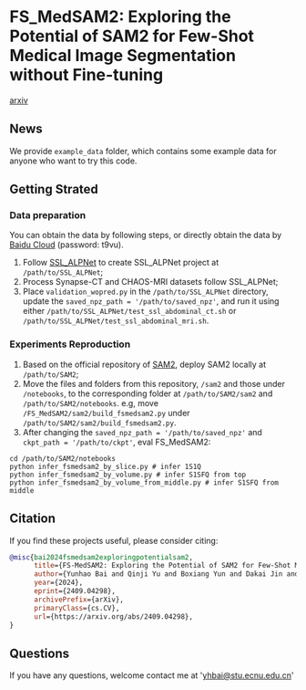 # FS_MedSAM2: Exploring the Potential of SAM2 for Few-Shot Medical Image Segmentation without Fine-tuning

[arxiv](https://arxiv.org/abs/2409.04298)

## News

We provide `example_data` folder, which contains some example data for anyone who want to try this code.


## Getting Strated

### Data preparation

You can obtain the data by following steps, or directly obtain the data by [Baidu Cloud](https://pan.baidu.com/s/1DPqK3Qps0h5ZU2EzD1kSwg?pwd=t9vu) (password: t9vu).

1. Follow [SSL_ALPNet](https://github.com/zmcheng9/GMRD) to create SSL_ALPNet project at  `/path/to/SSL_ALPNet`;
2. Process Synapse-CT and CHAOS-MRI datasets follow SSL_ALPNet;
3. Place `validation_wopred.py` in the `/path/to/SSL_ALPNet` directory, update the `saved_npz_path = '/path/to/saved_npz'`, and run it using either `/path/to/SSL_ALPNet/test_ssl_abdominal_ct.sh` or `/path/to/SSL_ALPNet/test_ssl_abdominal_mri.sh`.

### Experiments Reproduction

1. Based on the official repository of [SAM2](https://github.com/facebookresearch/segment-anything-2), deploy SAM2 locally at `/path/to/SAM2`;
2. Move the files and folders from this repository, `/sam2` and those under `/notebooks`, to the corresponding folder at `/path/to/SAM2/sam2` and `/path/to/SAM2/notebooks`. e.g, move `/FS_MedSAM2/sam2/build_fsmedsam2.py` under `/path/to/SAM2/sam2/build_fsmedsam2.py`.
3. After changing the `saved_npz_path = '/path/to/saved_npz'` and `ckpt_path = '/path/to/ckpt'`, eval FS_MedSAM2:
```
cd /path/to/SAM2/notebooks
python infer_fsmedsam2_by_slice.py # infer 1S1Q
python infer_fsmedsam2_by_volume.py # infer S1SFQ from top
python infer_fsmedsam2_by_volume_from_middle.py # infer S1SFQ from middle
```

## Citation

If you find these projects useful, please consider citing:

```bibtex
@misc{bai2024fsmedsam2exploringpotentialsam2,
      title={FS-MedSAM2: Exploring the Potential of SAM2 for Few-Shot Medical Image Segmentation without Fine-tuning}, 
      author={Yunhao Bai and Qinji Yu and Boxiang Yun and Dakai Jin and Yingda Xia and Yan Wang},
      year={2024},
      eprint={2409.04298},
      archivePrefix={arXiv},
      primaryClass={cs.CV},
      url={https://arxiv.org/abs/2409.04298}, 
}

```


## Questions
If you have any questions, welcome contact me at 'yhbai@stu.ecnu.edu.cn'

